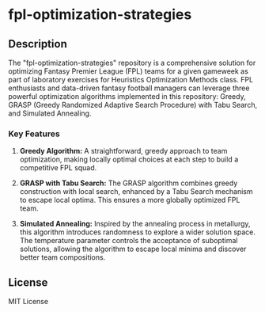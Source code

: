 # fpl-optimization-strategies

## Description
The "fpl-optimization-strategies" repository is a comprehensive solution for optimizing Fantasy Premier League (FPL) teams for a given gameweek as part of laboratory exercises for Heuristics Optimization Methods class. FPL enthusiasts and data-driven fantasy football managers can leverage three powerful optimization algorithms implemented in this repository: Greedy, GRASP (Greedy Randomized Adaptive Search Procedure) with Tabu Search, and Simulated Annealing.

### Key Features
1. **Greedy Algorithm:** A straightforward, greedy approach to team optimization, making locally optimal choices at each step to build a competitive FPL squad.

2. **GRASP with Tabu Search:** The GRASP algorithm combines greedy construction with local search, enhanced by a Tabu Search mechanism to escape local optima. This ensures a more globally optimized FPL team.

3. **Simulated Annealing:** Inspired by the annealing process in metallurgy, this algorithm introduces randomness to explore a wider solution space. The temperature parameter controls the acceptance of suboptimal solutions, allowing the algorithm to escape local minima and discover better team compositions.

## License
MIT License
